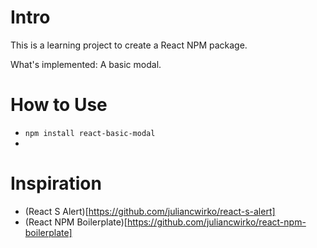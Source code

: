 # Intro
This is a learning project to create a React NPM package.

What's implemented: A basic modal.

# How to Use
- `npm install react-basic-modal`
- <Modal />

# Inspiration
- (React S Alert)[https://github.com/juliancwirko/react-s-alert]
- (React NPM Boilerplate)[https://github.com/juliancwirko/react-npm-boilerplate]
